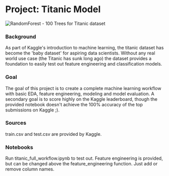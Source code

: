 # Project: Titanic Model

![RandomForest - 100 Trees for Titanic dataset](full_tree.jpg)

### Background

As part of Kaggle's introduction to machine learning, the titanic dataset has become the 'baby dataset' for aspiring data scientists. Without any real world use case (the Titanic has sunk long ago) the dataset provides a foundation to easily test out feature engineering and classification models.

### Goal

The goal of this project is to create a complete machine learning workflow with basic EDA, feature engineering, modeling and model evaluation. A secondary goal is to score highly on the Kaggle leaderboard, though the provided notebook doesn't achieve the 100% accuracy of the top submissions on Kaggle ;).

### Sources

train.csv and test.csv are provided by Kaggle.

### Notebooks

Run titanic_full_workflow.ipynb to test out. Feature engineering is provided, but can be changed above the feature_engineering function. Just add or remove column names.
